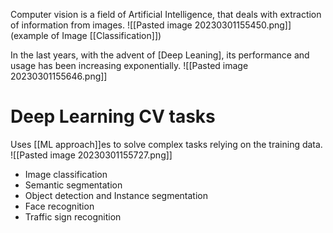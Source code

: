 Computer vision is a field of Artificial Intelligence, that deals with extraction of information from images.
![[Pasted image 20230301155450.png]] (example of Image [[Classification]])

In the last years, with the advent of [Deep Leaning], its performance and usage has been increasing exponentially.
![[Pasted image 20230301155646.png]]

# Deep Learning CV tasks
Uses [[ML approach]]es to solve complex tasks relying on the training data.
![[Pasted image 20230301155727.png]]
- Image classification
- Semantic segmentation
- Object detection and Instance segmentation
- Face recognition
- Traffic sign recognition